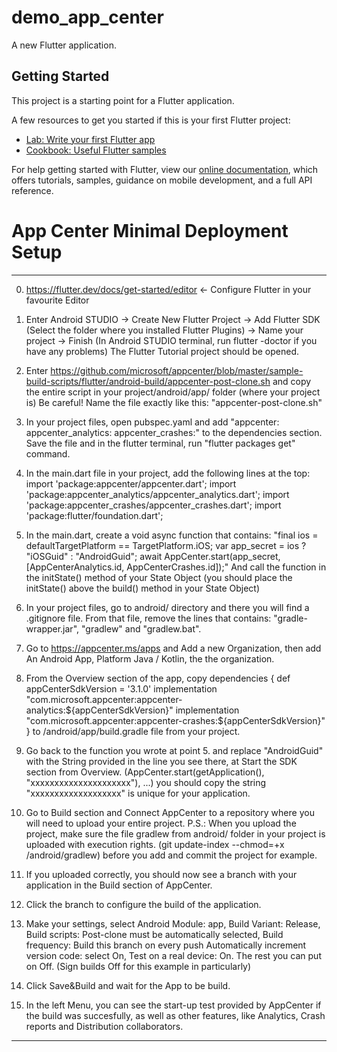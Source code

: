 # demo_app_center

A new Flutter application.

## Getting Started

This project is a starting point for a Flutter application.

A few resources to get you started if this is your first Flutter project:

- [Lab: Write your first Flutter app](https://flutter.dev/docs/get-started/codelab)
- [Cookbook: Useful Flutter samples](https://flutter.dev/docs/cookbook)

For help getting started with Flutter, view our
[online documentation](https://flutter.dev/docs), which offers tutorials,
samples, guidance on mobile development, and a full API reference.


# App Center Minimal Deployment Setup

-------------------------------------------------------------------------

0. https://flutter.dev/docs/get-started/editor <- Configure Flutter in your favourite Editor
1. Enter Android STUDIO -> Create New Flutter Project
	-> Add Flutter SDK (Select the folder where you installed Flutter Plugins) -> Name your project -> Finish
	(In Android STUDIO terminal, run flutter -doctor if you have any problems)
   The Flutter Tutorial project should be opened.
2. Enter https://github.com/microsoft/appcenter/blob/master/sample-build-scripts/flutter/android-build/appcenter-post-clone.sh
	and copy the entire script in your project/android/app/ folder (where your project is)
	Be careful! Name the file exactly like this: "appcenter-post-clone.sh"

3. In your project files, open pubspec.yaml and add
	"appcenter:
	 appcenter_analytics:
	 appcenter_crashes:"
   to the dependencies section. 
   Save the file and in the flutter terminal, run "flutter packages get" command.
4. In the main.dart file in your project, add the following lines at the top:
	import 'package:appcenter/appcenter.dart';
	import 'package:appcenter_analytics/appcenter_analytics.dart';
	import 'package:appcenter_crashes/appcenter_crashes.dart';
	import 'package:flutter/foundation.dart';
5. In the main.dart, create a void async function that contains:
	"final ios = defaultTargetPlatform == TargetPlatform.iOS;
	var app_secret = ios ? "iOSGuid" : "AndroidGuid";
	await AppCenter.start(app_secret, [AppCenterAnalytics.id, AppCenterCrashes.id]);"
    And call the function in the initState() method of your State Object
    (you should place the initState() above the build() method in your State Object)
6. In your project files, go to android/ directory and there you will find
   a .gitignore file. From that file, remove the lines that contains:
	"gradle-wrapper.jar", "gradlew" and "gradlew.bat".
7. Go to https://appcenter.ms/apps and Add a new Organization,
   then add An Android App, Platform Java / Kotlin, the the organization.
8. From the Overview section of the app, copy
	dependencies {
   		def appCenterSdkVersion = '3.1.0'
    		implementation "com.microsoft.appcenter:appcenter-analytics:${appCenterSdkVersion}"
    		implementation "com.microsoft.appcenter:appcenter-crashes:${appCenterSdkVersion}"
	}
   to /android/app/build.gradle file from your project.
9. Go back to the function you wrote at point 5. and replace "AndroidGuid"
	with the String provided in the line you see there, at Start the SDK
        section from Overview. (AppCenter.start(getApplication(), "xxxxxxxxxxxxxxxxxxxxx"), ...)
	you should copy the string "xxxxxxxxxxxxxxxxxxx" is unique for your application.
10. Go to Build section and Connect AppCenter to a repository where
    you will need to upload your entire project.
	P.S.: When you upload the project, make sure the file gradlew from android/ folder
              in your project is uploaded with execution rights.
        (git update-index --chmod=+x /android/gradlew) before you add and commit the project for example.
11. If you uploaded correctly, you should now see a branch with
    your application in the Build section of AppCenter.
12. Click the branch to configure the build of the application.
13. Make your settings, select Android Module: app, Build Variant: Release,
    Build scripts: Post-clone must be automatically selected,
    Build frequency: Build this branch on every push
    Automatically increment version code: select On,
    Test on a real device: On. The rest you can put on Off.
    (Sign builds Off for this example in particularly)
14. Click Save&Build and wait for the App to be build.
15. In the left Menu, you can see the start-up test provided by AppCenter if the build was succesfully,
    as well as other features, like Analytics, Crash reports and Distribution collaborators.

-------------------------------------------------------------------------